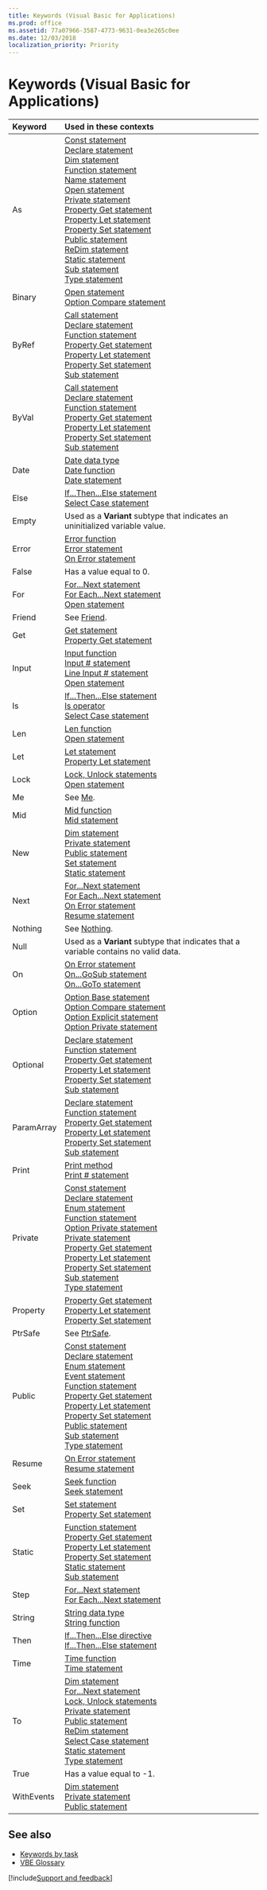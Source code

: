 ```yaml
---
title: Keywords (Visual Basic for Applications)
ms.prod: office
ms.assetid: 77a07966-3587-4773-9631-0ea3e265c0ee
ms.date: 12/03/2018
localization_priority: Priority
---
```



# Keywords (Visual Basic for Applications)


|Keyword |Used in these contexts|
|:-------|:---------------------|
|As |[Const statement](user-interface-help/const-statement.md)<br/>[Declare statement](user-interface-help/declare-statement.md)<br/>[Dim statement](user-interface-help/dim-statement.md)<br/>[Function statement](user-interface-help/function-statement.md)<br/>[Name statement](user-interface-help/name-statement.md)<br/>[Open statement](user-interface-help/open-statement.md)<br/>[Private statement](user-interface-help/private-statement.md)<br/>[Property Get statement](user-interface-help/property-get-statement.md)<br/>[Property Let statement](user-interface-help/property-let-statement.md)<br/>[Property Set statement](user-interface-help/property-set-statement.md)<br/>[Public statement](user-interface-help/public-statement.md)<br/>[ReDim statement](user-interface-help/redim-statement.md)<br/>[Static statement](user-interface-help/static-statement.md)<br/>[Sub statement](user-interface-help/sub-statement.md)<br/>[Type statement](user-interface-help/type-statement.md)<br/>|
|Binary  |[Open statement](user-interface-help/open-statement.md)<br/>[Option Compare statement](user-interface-help/option-compare-statement.md)<br/>|
|ByRef  |[Call statement](user-interface-help/call-statement.md)<br/>[Declare statement](user-interface-help/declare-statement.md)<br/>[Function statement](user-interface-help/function-statement.md)<br/>[Property Get statement](user-interface-help/property-get-statement.md)<br/>[Property Let statement](user-interface-help/property-let-statement.md)<br/>[Property Set statement](user-interface-help/property-set-statement.md)<br/>[Sub statement](user-interface-help/sub-statement.md)<br/>|
|ByVal  |[Call statement](user-interface-help/call-statement.md)<br/>[Declare statement](user-interface-help/declare-statement.md)<br/>[Function statement](user-interface-help/function-statement.md)<br/>[Property Get statement](user-interface-help/property-get-statement.md)<br/>[Property Let statement](user-interface-help/property-let-statement.md)<br/>[Property Set statement](user-interface-help/property-set-statement.md)<br/>[Sub statement](user-interface-help/sub-statement.md)<br/>|
|Date  |[Date data type](user-interface-help/date-data-type.md)<br/>[Date function](user-interface-help/date-function.md)<br/>[Date statement](user-interface-help/date-statement.md)<br/>|
|Else  |[If...Then...Else statement](user-interface-help/ifthenelse-statement.md)<br/>[Select Case statement](user-interface-help/select-case-statement.md)<br/>|
|Empty  |Used as a **Variant** subtype that indicates an uninitialized variable value.|
|Error  |[Error function](user-interface-help/error-function.md)<br/>[Error statement](user-interface-help/error-statement.md)<br/>[On Error statement](user-interface-help/on-error-statement.md)<br/>|
|False  |Has a value equal to 0.|
|For  |[For...Next statement](user-interface-help/fornext-statement.md)<br/>[For Each...Next statement](user-interface-help/for-eachnext-statement.md)<br/>[Open statement](user-interface-help/open-statement.md)<br/>|
|Friend  | See [Friend](user-interface-help/friend-keyword.md). |
|Get  |[Get statement](user-interface-help/get-statement.md)<br/>[Property Get statement](user-interface-help/property-get-statement.md)<br/>|
|Input  |[Input function](user-interface-help/input-function.md)<br/>[Input # statement](user-interface-help/inputstatement.md)<br/>[Line Input # statement](user-interface-help/line-inputstatement.md)<br/>[Open statement](user-interface-help/open-statement.md)<br/>|
|Is  |[If...Then...Else statement](user-interface-help/ifthenelse-statement.md)<br/>[Is operator](user-interface-help/is-operator.md)<br/>[Select Case statement](user-interface-help/select-case-statement.md)<br/>|
|Len  |[Len function](user-interface-help/len-function.md)<br/>[Open statement](user-interface-help/open-statement.md)<br/>|
|Let  |[Let statement](user-interface-help/let-statement.md)<br/>[Property Let statement](user-interface-help/property-let-statement.md)<br/>|
|Lock  |[Lock, Unlock statements](user-interface-help/lock-unlock-statements.md)<br/>[Open statement](user-interface-help/open-statement.md)<br/>|
|Me  |See [Me](user-interface-help/me-keyword.md). |
|Mid  |[Mid function](user-interface-help/mid-function.md)<br/>[Mid statement](user-interface-help/mid-statement.md)<br/>|
|New  |[Dim statement](user-interface-help/dim-statement.md)<br/>[Private statement](user-interface-help/private-statement.md)<br/>[Public statement](user-interface-help/public-statement.md)<br/>[Set statement](user-interface-help/set-statement.md)<br/>[Static statement](user-interface-help/static-statement.md)<br/>|
|Next  |[For...Next statement](user-interface-help/fornext-statement.md)<br/>[For Each...Next statement](user-interface-help/for-eachnext-statement.md)<br/>[On Error statement](user-interface-help/on-error-statement.md)<br/>[Resume statement](user-interface-help/resume-statement.md)<br/>|
|Nothing  |See [Nothing](user-interface-help/nothing-keyword.md). |
|Null  |Used as a **Variant** subtype that indicates that a variable contains no valid data.|
|On  |[On Error statement](user-interface-help/on-error-statement.md)<br/>[On...GoSub statement](user-interface-help/ongosub-ongoto-statements.md)<br/>[On...GoTo statement](user-interface-help/ongosub-ongoto-statements.md)<br/>|
|Option  |[Option Base statement](user-interface-help/option-base-statement.md)<br/>[Option Compare statement](user-interface-help/option-compare-statement.md)<br/>[Option Explicit statement](user-interface-help/option-explicit-statement.md)<br/>[Option Private statement](user-interface-help/option-private-statement.md)<br/>|
|Optional  |[Declare statement](user-interface-help/declare-statement.md)<br/>[Function statement](user-interface-help/function-statement.md)<br/>[Property Get statement](user-interface-help/property-get-statement.md)<br/>[Property Let statement](user-interface-help/property-let-statement.md)<br/>[Property Set statement](user-interface-help/property-set-statement.md)<br/>[Sub statement](user-interface-help/sub-statement.md)<br/>|
|ParamArray  |[Declare statement](user-interface-help/declare-statement.md)<br/>[Function statement](user-interface-help/function-statement.md)<br/>[Property Get statement](user-interface-help/property-get-statement.md)<br/>[Property Let statement](user-interface-help/property-let-statement.md)<br/>[Property Set statement](user-interface-help/property-set-statement.md)<br/>[Sub statement](user-interface-help/sub-statement.md)<br/>|
|Print  |[Print method](user-interface-help/print-method.md)<br/>[Print # statement](user-interface-help/printstatement.md)<br/>|
|Private  |[Const statement](user-interface-help/const-statement.md)<br/>[Declare statement](user-interface-help/declare-statement.md)<br/>[Enum statement](user-interface-help/enum-statement.md)<br/>[Function statement](user-interface-help/function-statement.md)<br/>[Option Private statement](user-interface-help/option-private-statement.md)<br/>[Private statement](user-interface-help/private-statement.md)<br/>[Property Get statement](user-interface-help/property-get-statement.md)<br/>[Property Let statement](user-interface-help/property-let-statement.md)<br/>[Property Set statement](user-interface-help/property-set-statement.md)<br/>[Sub statement](user-interface-help/sub-statement.md)<br/>[Type statement](user-interface-help/type-statement.md)<br/>|
|Property  |[Property Get statement](user-interface-help/property-get-statement.md)<br/>[Property Let statement](user-interface-help/property-let-statement.md)<br/>[Property Set statement](user-interface-help/property-set-statement.md)<br/>|
|PtrSafe  |See [PtrSafe](user-interface-help/ptrsafe-keyword.md).  |
|Public  |[Const statement](user-interface-help/const-statement.md)<br/>[Declare statement](user-interface-help/declare-statement.md)<br/>[Enum statement](user-interface-help/enum-statement.md)<br/>[Event statement](user-interface-help/event-statement.md)<br/>[Function statement](user-interface-help/function-statement.md)<br/>[Property Get statement](user-interface-help/property-get-statement.md)<br/>[Property Let statement](user-interface-help/property-let-statement.md)<br/>[Property Set statement](user-interface-help/property-set-statement.md)<br/>[Public statement](user-interface-help/public-statement.md)<br/>[Sub statement](user-interface-help/sub-statement.md)<br/>[Type statement](user-interface-help/type-statement.md)<br/>|
|Resume  |[On Error statement](user-interface-help/on-error-statement.md)<br/>[Resume statement](user-interface-help/resume-statement.md)<br/>|
|Seek  |[Seek function](user-interface-help/seek-function.md)<br/>[Seek statement](user-interface-help/seek-statement.md)<br/>|
|Set  |[Set statement](user-interface-help/set-statement.md)<br/>[Property Set statement](user-interface-help/property-set-statement.md)<br/>|
|Static  |[Function statement](user-interface-help/function-statement.md)<br/>[Property Get statement](user-interface-help/property-get-statement.md)<br/>[Property Let statement](user-interface-help/property-let-statement.md)<br/>[Property Set statement](user-interface-help/property-set-statement.md)<br/>[Static statement](user-interface-help/static-statement.md)<br/>[Sub statement](user-interface-help/sub-statement.md)<br/>|
|Step  |[For...Next statement](user-interface-help/fornext-statement.md)<br/>[For Each...Next statement](user-interface-help/for-eachnext-statement.md)<br/>|
|String  |[String data type](user-interface-help/string-data-type.md)<br/>[String function](user-interface-help/string-function.md)<br/>|
|Then  |[If...Then...Else directive](user-interface-help/ifthenelse-directive.md)<br/>[If...Then...Else statement](user-interface-help/ifthenelse-statement.md)<br/>|
|Time  |[Time function](user-interface-help/time-function.md)<br/>[Time statement](user-interface-help/time-statement.md)<br/>|
|To  |[Dim statement](user-interface-help/dim-statement.md)<br/>[For...Next statement](user-interface-help/fornext-statement.md)<br/>[Lock, Unlock statements](user-interface-help/lock-unlock-statements.md)<br/>[Private statement](user-interface-help/private-statement.md)<br/>[Public statement](user-interface-help/public-statement.md)<br/>[ReDim statement](user-interface-help/redim-statement.md)<br/>[Select Case statement](user-interface-help/select-case-statement.md)<br/>[Static statement](user-interface-help/static-statement.md)<br/>[Type statement](user-interface-help/type-statement.md)<br/>|
|True  |Has a value equal to -1.|
|WithEvents  |[Dim statement](user-interface-help/dim-statement.md)<br/>[Private statement](user-interface-help/private-statement.md)<br/>[Public statement](user-interface-help/public-statement.md)<br/>|

    

## See also

- [Keywords by task](user-interface-help/keywords-by-task.md)
- [VBE Glossary](../glossary/vbe-glossary.md)

[!include[Support and feedback](~/includes/feedback-boilerplate.md)]